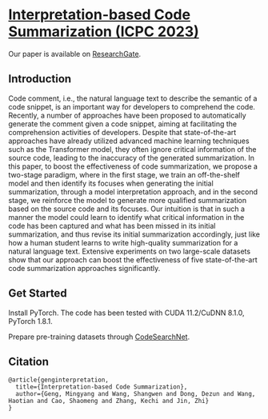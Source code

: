 <!-- # Icser
Interpretation-based Code Summarization

Our paper is available on -->


# [Interpretation-based Code Summarization (ICPC 2023)](https://shangwenwang.github.io/files/ICPC-23A.pdf)

Our paper is available on [ResearchGate](https://shangwenwang.github.io/files/ICPC-23A.pdf).


## Introduction

Code comment, i.e., the natural language text to
describe the semantic of a code snippet, is an important way
for developers to comprehend the code. Recently, a number
of approaches have been proposed to automatically generate
the comment given a code snippet, aiming at facilitating the
comprehension activities of developers. Despite that state-of-the-art
 approaches have already utilized advanced machine learning
techniques such as the Transformer model, they often ignore
critical information of the source code, leading to the inaccuracy
of the generated summarization. In this paper, to boost the
effectiveness of code summarization, we propose a two-stage
paradigm, where in the first stage, we train an off-the-shelf
model and then identify its focuses when generating the initial
summarization, through a model interpretation approach, and
in the second stage, we reinforce the model to generate more
qualified summarization based on the source code and its focuses.
Our intuition is that in such a manner the model could learn to
identify what critical information in the code has been captured
and what has been missed in its initial summarization, and
thus revise its initial summarization accordingly, just like how a
human student learns to write high-quality summarization for a
natural language text. Extensive experiments on two large-scale
datasets show that our approach can boost the effectiveness of
five state-of-the-art code summarization approaches significantly.


## Get Started

Install PyTorch. 
The code has been tested with CUDA 11.2/CuDNN 8.1.0, PyTorch 1.8.1.

Prepare pre-training datasets through [CodeSearchNet](https://github.com/github/CodeSearchNet). 



## Citation
```
@article{genginterpretation,
  title={Interpretation-based Code Summarization},
  author={Geng, Mingyang and Wang, Shangwen and Dong, Dezun and Wang, Haotian and Cao, Shaomeng and Zhang, Kechi and Jin, Zhi}
}
```




